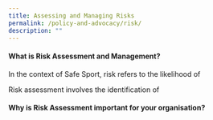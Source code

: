 ```yaml
---
title: Assessing and Managing Risks
permalink: /policy-and-advocacy/risk/
description: ""
---
```


#### What is Risk Assessment and Management?

In the context of Safe Sport, risk refers to the likelihood of 

Risk assessment involves the identification of 

#### Why is Risk Assessment important for your organisation?

